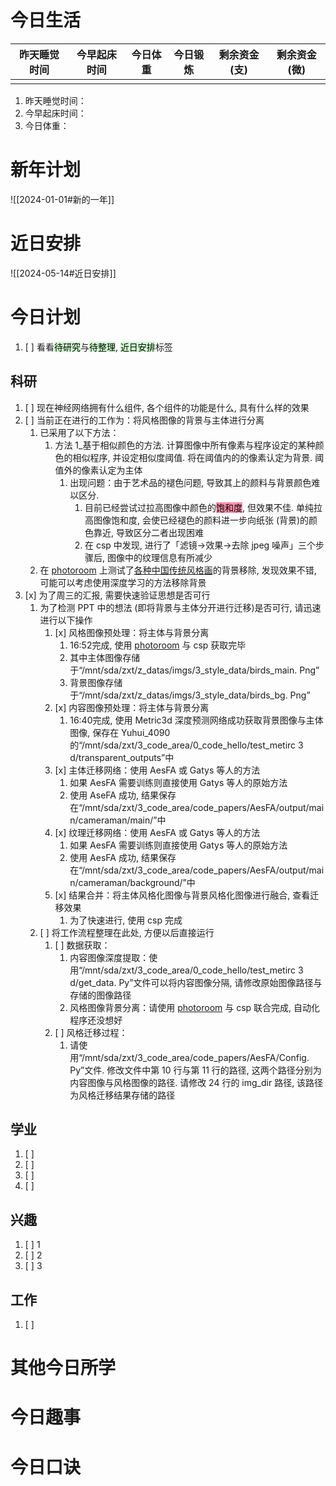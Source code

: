 # 今日生活

| 昨天睡觉时间 | 今早起床时间 | 今日体重 | 今日锻炼 | 剩余资金(支) | 剩余资金(微) |
| ------ | ------ | ---- | ---- | ------- | ------- |
|        |        |      |      |         |         |

1. 昨天睡觉时间：
2. 今早起床时间：
3. 今日体重：

# 新年计划

![[2024-01-01#新的一年]]

# 近日安排

![[2024-05-14#近日安排]]

# 今日计划

1. [ ] 看看<mark style="background: #BBFABBA6;">待研究</mark>与<mark style="background: #BBFABBA6;">待整理</mark>,  <mark style="background: #BBFABBA6;">近日安排</mark>标签

## 科研

1. [ ] 现在神经网络拥有什么组件, 各个组件的功能是什么, 具有什么样的效果
2. [ ] 当前正在进行的工作为：将风格图像的背景与主体进行分离
	1. 已采用了以下方法：
		1. 方法 1_基于相似颜色的方法. 计算图像中所有像素与程序设定的某种颜色的相似程序, 并设定相似度阈值. 将在阈值内的的像素认定为背景. 阈值外的像素认定为主体
			1. 出现问题：由于艺术品的褪色问题, 导致其上的颜料与背景颜色难以区分. 
				1. 目前已经尝试过拉高图像中颜色的<mark style="background: #FF5582A6;">饱和度</mark>, 但效果不佳. 单纯拉高图像饱和度, 会使已经褪色的颜料进一步向纸张 (背景)的颜色靠近, 导致区分二者出现困难
				2. 在 csp 中发现, 进行了「滤镜→效果→去除 jpeg 噪声」三个步骤后, 图像中的纹理信息有所减少
	2. 在 [photoroom](https://www.photoroom.com/zh/tools/background-remover) 上测试了[各种中国传统风格画](https://www.sohu.com/a/190891150_814343)的背景移除, 发现效果不错, 可能可以考虑使用深度学习的方法移除背景
3. [x] 为了周三的汇报, 需要快速验证思想是否可行
	1. 为了检测 PPT 中的想法 (即将背景与主体分开进行迁移)是否可行, 请迅速进行以下操作
		1. [x] 风格图像预处理：将主体与背景分离
			1. 16:52完成, 使用 [photoroom](https://www.photoroom.com/zh/tools/background-remover) 与 csp 获取完毕
			2. 其中主体图像存储于“/mnt/sda/zxt/z_datas/imgs/3_style_data/birds_main. Png”
			3. 背景图像存储于“/mnt/sda/zxt/z_datas/imgs/3_style_data/birds_bg. Png”
		2. [x] 内容图像预处理：将主体与背景分离
			1. 16:40完成, 使用 Metric3d 深度预测网络成功获取背景图像与主体图像, 保存在 Yuhui_4090 的“/mnt/sda/zxt/3_code_area/0_code_hello/test_metirc 3 d/transparent_outputs”中
		3. [x] 主体迁移网络：使用 AesFA 或 Gatys 等人的方法 
			1. 如果 AesFA 需要训练则直接使用 Gatys 等人的原始方法
			2. 使用 AseFA 成功, 结果保存在“/mnt/sda/zxt/3_code_area/code_papers/AesFA/output/main/cameraman/main/”中
		4. [x] 纹理迁移网络：使用 AesFA 或 Gatys 等人的方法
			1. 如果 AesFA 需要训练则直接使用 Gatys 等人的原始方法
			2. 使用 AesFA 成功, 结果保存在“/mnt/sda/zxt/3_code_area/code_papers/AesFA/output/main/cameraman/background/”中
		5. [x] 结果合并：将主体风格化图像与背景风格化图像进行融合, 查看迁移效果
			1. 为了快速进行, 使用 csp 完成
	2. [ ] 将工作流程整理在此处, 方便以后直接运行
		1. [ ] 数据获取：
			1. 内容图像深度提取：使用“/mnt/sda/zxt/3_code_area/0_code_hello/test_metirc 3 d/get_data. Py”文件可以将内容图像分隔, 请修改原始图像路径与存储的图像路径
			2. 风格图像背景分离：请使用 [photoroom](https://www.photoroom.com/zh/tools/background-remover) 与 csp 联合完成, 自动化程序还没想好
		2. [ ] 风格迁移过程：
			1. 请使用“/mnt/sda/zxt/3_code_area/code_papers/AesFA/Config. Py”文件. 修改文件中第 10 行与第 11 行的路径, 这两个路径分别为内容图像与风格图像的路径. 请修改 24 行的 img_dir 路径, 该路径为风格迁移结果存储的路径

## 学业

1. [ ] 
2. [ ] 
3. [ ] 
4. [ ] 

## 兴趣

1. [ ] 1
2. [ ] 2
3. [ ] 3 

## 工作

1. [ ] 

# 其他今日所学



# 今日趣事



# 今日口诀


